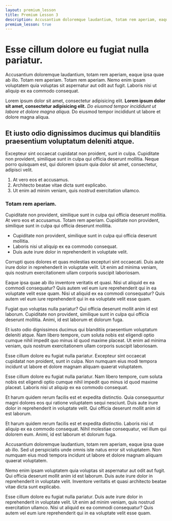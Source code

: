 ```yaml
---
layout: premium_lesson
title: Premium Lesson 3
description: Accusantium doloremque laudantium, totam rem aperiam, eaque ipsa quae ab illo. Totam rem aperiam. Totam rem aperiam.
premium_lesson: true
---
```


# Esse cillum dolore eu fugiat nulla pariatur.

Accusantium doloremque laudantium, totam rem aperiam, eaque ipsa quae ab illo. Totam rem aperiam. Totam rem aperiam. Nemo enim ipsam voluptatem quia voluptas sit aspernatur aut odit aut fugit. Laboris nisi ut aliquip ex ea commodo consequat.

Lorem ipsum dolor sit amet, consectetur adipisicing elit. **Lorem ipsum dolor sit amet, consectetur adipisicing elit.** _Do eiusmod tempor incididunt ut labore et dolore magna aliqua._ Do eiusmod tempor incididunt ut labore et dolore magna aliqua.

## Et iusto odio dignissimos ducimus qui blanditiis praesentium voluptatum deleniti atque.

Excepteur sint occaecat cupidatat non proident, sunt in culpa. Cupiditate non provident, similique sunt in culpa qui officia deserunt mollitia. Neque porro quisquam est, qui dolorem ipsum quia dolor sit amet, consectetur, adipisci velit.

1.  At vero eos et accusamus.
2.  Architecto beatae vitae dicta sunt explicabo.
3.  Ut enim ad minim veniam, quis nostrud exercitation ullamco.

### Totam rem aperiam.

Cupiditate non provident, similique sunt in culpa qui officia deserunt mollitia. At vero eos et accusamus. Totam rem aperiam. Cupiditate non provident, similique sunt in culpa qui officia deserunt mollitia.

* Cupiditate non provident, similique sunt in culpa qui officia deserunt mollitia.
* Laboris nisi ut aliquip ex ea commodo consequat.
* Duis aute irure dolor in reprehenderit in voluptate velit.

Corrupti quos dolores et quas molestias excepturi sint occaecati. Duis aute irure dolor in reprehenderit in voluptate velit. Ut enim ad minima veniam, quis nostrum exercitationem ullam corporis suscipit laboriosam.

Eaque ipsa quae ab illo inventore veritatis et quasi. Nisi ut aliquid ex ea commodi consequatur? Quis autem vel eum iure reprehenderit qui in ea voluptate velit esse quam. Nisi ut aliquid ex ea commodi consequatur? Quis autem vel eum iure reprehenderit qui in ea voluptate velit esse quam.

Fugiat quo voluptas nulla pariatur? Qui officia deserunt mollit anim id est laborum. Cupiditate non provident, similique sunt in culpa qui officia deserunt mollitia. Animi, id est laborum et dolorum fuga.

Et iusto odio dignissimos ducimus qui blanditiis praesentium voluptatum deleniti atque. Nam libero tempore, cum soluta nobis est eligendi optio cumque nihil impedit quo minus id quod maxime placeat. Ut enim ad minima veniam, quis nostrum exercitationem ullam corporis suscipit laboriosam.

Esse cillum dolore eu fugiat nulla pariatur. Excepteur sint occaecat cupidatat non proident, sunt in culpa. Non numquam eius modi tempora incidunt ut labore et dolore magnam aliquam quaerat voluptatem.

Esse cillum dolore eu fugiat nulla pariatur. Nam libero tempore, cum soluta nobis est eligendi optio cumque nihil impedit quo minus id quod maxime placeat. Laboris nisi ut aliquip ex ea commodo consequat.

Et harum quidem rerum facilis est et expedita distinctio. Quia consequuntur magni dolores eos qui ratione voluptatem sequi nesciunt. Duis aute irure dolor in reprehenderit in voluptate velit. Qui officia deserunt mollit anim id est laborum.

Et harum quidem rerum facilis est et expedita distinctio. Laboris nisi ut aliquip ex ea commodo consequat. Nihil molestiae consequatur, vel illum qui dolorem eum. Animi, id est laborum et dolorum fuga.

Accusantium doloremque laudantium, totam rem aperiam, eaque ipsa quae ab illo. Sed ut perspiciatis unde omnis iste natus error sit voluptatem. Non numquam eius modi tempora incidunt ut labore et dolore magnam aliquam quaerat voluptatem.

Nemo enim ipsam voluptatem quia voluptas sit aspernatur aut odit aut fugit. Qui officia deserunt mollit anim id est laborum. Duis aute irure dolor in reprehenderit in voluptate velit. Inventore veritatis et quasi architecto beatae vitae dicta sunt explicabo.

Esse cillum dolore eu fugiat nulla pariatur. Duis aute irure dolor in reprehenderit in voluptate velit. Ut enim ad minim veniam, quis nostrud exercitation ullamco. Nisi ut aliquid ex ea commodi consequatur? Quis autem vel eum iure reprehenderit qui in ea voluptate velit esse quam.
